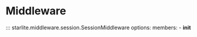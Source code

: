 # Middleware

::: starlite.middleware.session.SessionMiddleware
    options:
        members:
            - __init__
